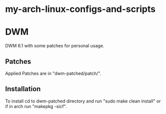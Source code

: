 # my-arch-linux-configs-and-scripts
# DWM

DWM 6.1 with some patches for personal usage. 

Patches
------------
Applied Patches are in "dwm-patched/patch/".

Installation
------------
To install cd to dwm-patched directory and run "sudo make clean install" or if in arch run "makepkg -sicf".
